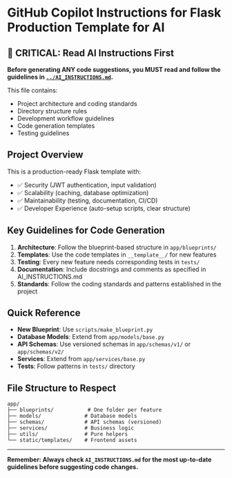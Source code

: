 # GitHub Copilot Instructions for Flask Production Template for AI

## 🚨 CRITICAL: Read AI Instructions First

**Before generating ANY code suggestions, you MUST read and follow the guidelines in [`../AI_INSTRUCTIONS.md`](../AI_INSTRUCTIONS.md).**

This file contains:

- Project architecture and coding standards
- Directory structure rules
- Development workflow guidelines
- Code generation templates
- Testing guidelines

## Project Overview

This is a production-ready Flask template with:

- ✅ Security (JWT authentication, input validation)
- ✅ Scalability (caching, database optimization)
- ✅ Maintainability (testing, documentation, CI/CD)
- ✅ Developer Experience (auto-setup scripts, clear structure)

## Key Guidelines for Code Generation

1. **Architecture**: Follow the blueprint-based structure in `app/blueprints/`
2. **Templates**: Use the code templates in `__template__/` for new features
3. **Testing**: Every new feature needs corresponding tests in `tests/`
4. **Documentation**: Include docstrings and comments as specified in AI_INSTRUCTIONS.md
5. **Standards**: Follow the coding standards and patterns established in the project

## Quick Reference

- **New Blueprint**: Use `scripts/make_blueprint.py`
- **Database Models**: Extend from `app/models/base.py`
- **API Schemas**: Use versioned schemas in `app/schemas/v1/` or `app/schemas/v2/`
- **Services**: Extend from `app/services/base.py`
- **Tests**: Follow patterns in `tests/` directory

## File Structure to Respect

```
app/
├── blueprints/           # One folder per feature
├── models/              # Database models
├── schemas/             # API schemas (versioned)
├── services/            # Business logic
├── utils/               # Pure helpers
└── static/templates/    # Frontend assets
```

---

**Remember: Always check `AI_INSTRUCTIONS.md` for the most up-to-date guidelines before suggesting code changes.**
